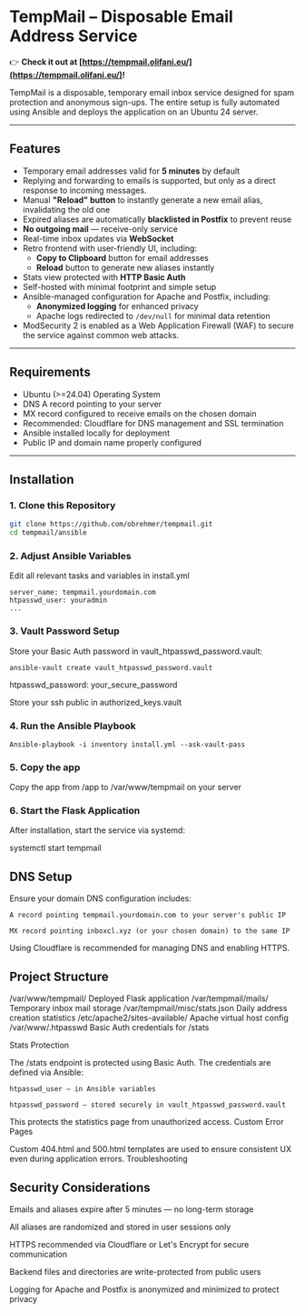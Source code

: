 # TempMail – Disposable Email Address Service

👉 **Check it out at [https://tempmail.olifani.eu/](https://tempmail.olifani.eu/)!**

TempMail is a disposable, temporary email inbox service designed for spam protection and anonymous sign-ups. The entire setup is fully automated using Ansible and deploys the application on an Ubuntu 24 server.

---

## Features

- Temporary email addresses valid for **5 minutes** by default  
- Replying and forwarding to emails is supported, but only as a direct response to incoming messages.
- Manual **"Reload" button** to instantly generate a new email alias, invalidating the old one  
- Expired aliases are automatically **blacklisted in Postfix** to prevent reuse  
- **No outgoing mail** — receive-only service  
- Real-time inbox updates via **WebSocket**  
- Retro frontend with user-friendly UI, including:  
  - **Copy to Clipboard** button for email addresses  
  - **Reload** button to generate new aliases instantly  
- Stats view protected with **HTTP Basic Auth**  
- Self-hosted with minimal footprint and simple setup  
- Ansible-managed configuration for Apache and Postfix, including:  
  - **Anonymized logging** for enhanced privacy  
  - Apache logs redirected to `/dev/null` for minimal data retention  
- ModSecurity 2 is enabled as a Web Application Firewall (WAF) to secure the service against common web attacks.


---

## Requirements

- Ubuntu (>=24.04) Operating System
- DNS A record pointing to your server  
- MX record configured to receive emails on the chosen domain  
- Recommended: Cloudflare for DNS management and SSL termination  
- Ansible installed locally for deployment  
- Public IP and domain name properly configured  

---

## Installation

### 1. Clone this Repository

```bash
git clone https://github.com/obrehmer/tempmail.git
cd tempmail/ansible
```

### 2. Adjust Ansible Variables

Edit all relevant tasks and variables in  install.yml 

```
server_name: tempmail.yourdomain.com
htpasswd_user: youradmin
...

```



### 3. Vault Password Setup

Store your Basic Auth password in vault_htpasswd_password.vault:

```
ansible-vault create vault_htpasswd_password.vault
```

htpasswd_password: your_secure_password

Store your ssh public in authorized_keys.vault



### 4. Run the Ansible Playbook

```
Ansible-playbook -i inventory install.yml --ask-vault-pass
```

### 5. Copy the app

Copy the app from /app to /var/www/tempmail on your server

### 6. Start the Flask Application

After installation, start the service via systemd:

systemctl start tempmail


## DNS Setup

Ensure your domain DNS configuration includes:

    A record pointing tempmail.yourdomain.com to your server's public IP

    MX record pointing inboxcl.xyz (or your chosen domain) to the same IP

Using Cloudflare is recommended for managing DNS and enabling HTTPS.

## Project Structure

/var/www/tempmail/	Deployed Flask application
/var/tempmail/mails/	Temporary inbox mail storage
/var/tempmail/misc/stats.json	Daily address creation statistics
/etc/apache2/sites-available/	Apache virtual host config
/var/www/.htpasswd	Basic Auth credentials for /stats

Stats Protection

The /stats endpoint is protected using Basic Auth. The credentials are defined via Ansible:

    htpasswd_user – in Ansible variables

    htpasswd_password – stored securely in vault_htpasswd_password.vault

This protects the statistics page from unauthorized access.
Custom Error Pages

Custom 404.html and 500.html templates are used to ensure consistent UX even during application errors.
Troubleshooting


## Security Considerations

Emails and aliases expire after 5 minutes — no long-term storage

All aliases are randomized and stored in user sessions only

HTTPS recommended via Cloudflare or Let's Encrypt for secure communication

Backend files and directories are write-protected from public users

Logging for Apache and Postfix is anonymized and minimized to protect privacy
